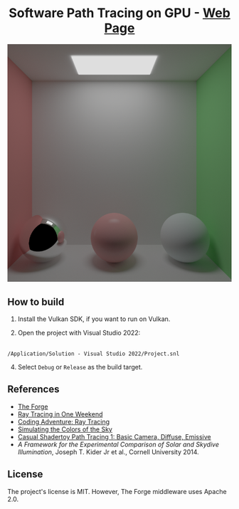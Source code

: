 
<div align="center">

# Software Path Tracing on GPU - [Web Page](https://aminaliari.github.io/posts/path-tracing)

</div>

<div align="center">

![IMAGE ALT TEXT HERE](header.png)

</div>


## How to build

1. Install the Vulkan SDK, if you want to run on Vulkan.

2. Open the project with Visual Studio 2022:

```

/Application/Solution - Visual Studio 2022/Project.snl

```
4. Select `Debug` or `Release` as the build target.

## References
- [The Forge](https://github.com/ConfettiFX/The-Forge)
- [Ray Tracing in One Weekend](https://raytracing.github.io/books/RayTracingInOneWeekend.html)
- [Coding Adventure: Ray Tracing](https://www.youtube.com/watch?v=Qz0KTGYJtUk&ab_channel=SebastianLague)
- [Simulating the Colors of the Sky](https://www.scratchapixel.com/lessons/procedural-generation-virtual-worlds/simulating-sky/simulating-colors-of-the-sky.html)
- [Casual Shadertoy Path Tracing 1: Basic Camera, Diffuse, Emissive](https://blog.demofox.org/2020/05/25casual-shadertoy-path-tracing-1-basic-camera-diffuse-emissive)
- *A Framework for the Experimental Comparison of Solar and Skydive Illumination*, Joseph T. Kider Jr et al., Cornell University 2014.


## License

The project's license is MIT. However, The Forge middleware uses Apache 2.0.

